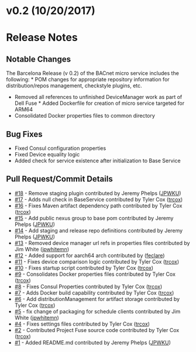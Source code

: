 # v0.2 (10/20/2017)
# Release Notes

## Notable Changes
The Barcelona Release (v 0.2) of the BACnet micro service includes the following:
* POM changes for appropriate repository information for distribution/repos management, checkstyle plugins, etc.
* Removed all references to unfinished DeviceManager work as part of Dell Fuse
* Added Dockerfile for creation of micro service targeted for ARM64
* Consolidated Docker properties files to common directory

## Bug Fixes
* Fixed Consul configuration properties
* Fixed Device equality logic
* Added check for service existence after initialization to Base Service
 
## Pull Request/Commit Details
 - [#18](https://github.com/edgexfoundry/device-bacnet/pull/18) - Remove staging plugin contributed by Jeremy Phelps ([JPWKU](https://github.com/JPWKU))
 - [#17](https://github.com/edgexfoundry/device-bacnet/pull/17) - Adds null check in BaseService contributed by Tyler Cox ([trcox](https://github.com/trcox))
 - [#16](https://github.com/edgexfoundry/device-bacnet/pull/16) - Fixes Maven artifact dependency path contributed by Tyler Cox ([trcox](https://github.com/trcox))
 - [#15](https://github.com/edgexfoundry/device-bacnet/pull/15) - Add public nexus group to base pom contributed by Jeremy Phelps ([JPWKU](https://github.com/JPWKU))
 - [#14](https://github.com/edgexfoundry/device-bacnet/pull/14) - Add staging and release repo definitions contributed by Jeremy Phelps ([JPWKU](https://github.com/JPWKU))
 - [#13](https://github.com/edgexfoundry/device-bacnet/pull/13) - Removed device manager url refs in properties files contributed by Jim White ([jpwhitemn](https://github.com/jpwhitemn))
 - [#12](https://github.com/edgexfoundry/device-bacnet/pull/12) - Added support for aarch64 arch contributed by ([feclare](https://github.com/feclare))
 - [#11](https://github.com/edgexfoundry/device-bacnet/pull/11) - Fixes device comparison logic contributed by Tyler Cox ([trcox](https://github.com/trcox))
 - [#10](https://github.com/edgexfoundry/device-bacnet/pull/10) - Fixes startup script contributed by Tyler Cox ([trcox](https://github.com/trcox))
 - [#9](https://github.com/edgexfoundry/device-bacnet/pull/9) - Consolidates Docker properties files contributed by Tyler Cox ([trcox](https://github.com/trcox))
 - [#8](https://github.com/edgexfoundry/device-bacnet/pull/8) - Fixes Consul Properties contributed by Tyler Cox ([trcox](https://github.com/trcox))
 - [#7](https://github.com/edgexfoundry/device-bacnet/pull/7) - Adds Docker build capability contributed by Tyler Cox ([trcox](https://github.com/trcox))
 - [#6](https://github.com/edgexfoundry/device-bacnet/pull/6) - Add distributionManagement for artifact storage contributed by Tyler Cox ([trcox](https://github.com/trcox))
 - [#5](https://github.com/edgexfoundry/device-bacnet/pull/5) - fix change of packaging for schedule clients contributed by Jim White ([jpwhitemn](https://github.com/jpwhitemn))
 - [#4](https://github.com/edgexfoundry/device-bacnet/pull/4) - Fixes settings files contributed by Tyler Cox ([trcox](https://github.com/trcox))
 - [#2](https://github.com/edgexfoundry/device-bacnet/pull/2) - Contributed Project Fuse source code contributed by Tyler Cox ([trcox](https://github.com/trcox))
 - [#1](https://github.com/edgexfoundry/device-bacnet/pull/1) - Added README.md contributed by Jeremy Phelps ([JPWKU](https://github.com/JPWKU))
